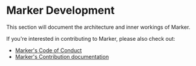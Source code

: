 # Marker Development

This section will document the architecture and inner workings of Marker.

If you're interested in contributing to Marker, please also check out:
- [Marker's Code of Conduct](https://github.com/rust-marker/marker/blob/master/CODE_OF_CONDUCT.md)
- [Marker's Contribution documentation](https://github.com/rust-marker/marker/blob/master/CONTRIBUTING.md)

<!-- FIXME(xFrednet): This section is actually intended to be the contributor documentation. The sections from the repo file should be moved into the book and the contributing.md file should link to the book instead -->
